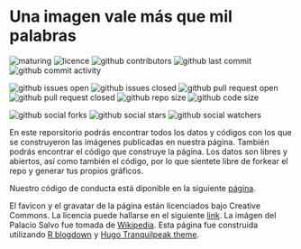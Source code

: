 # Una imagen vale más que mil palabras

![maturing](https://img.shields.io/badge/lifecycle-maturing-blue.svg)
![licence](https://img.shields.io/github/license/daczarne/UnaImagen)
![github contributors](https://img.shields.io/github/contributors/daczarne/UnaImagen)
![github last commit](https://img.shields.io/github/last-commit/daczarne/UnaImagen)
![github commit activity](https://img.shields.io/github/commit-activity/w/daczarne/UnaImagen)

![github issues open](https://img.shields.io/github/issues/daczarne/UnaImagen)
![github issues closed](https://img.shields.io/github/issues-closed/daczarne/UnaImagen)
![github pull request open](https://img.shields.io/github/issues-pr/daczarne/UnaImagen)
![github pull request closed](https://img.shields.io/github/issues-pr-closed/daczarne/UnaImagen)
![github repo size](https://img.shields.io/github/repo-size/UnaImagen/UnaImagen)
![github code size](https://img.shields.io/github/languages/code-size/UnaImagen/UnaImagen)

![github social forks](https://img.shields.io/github/forks/daczarne/UnaImagen?label=Forks&style=social)
![github social stars](https://img.shields.io/github/stars/daczarne/UnaImagen?style=social)
![github social watchers](https://img.shields.io/github/watchers/daczarne/UnaImagen?label=Watchers&style=social)

En este reporsitorio podrás encontrar todos los datos y códigos con los que se construyeron las imágenes publicadas en nuestra página. También podrás encontrar el código que construye la página. Los datos son libres y abiertos, así como también el código, por lo que sientete libre de forkear el repo y generar tus propios gráficos.

Nuestro código de conducta está diponible en la siguiente [página](https://github.com/UnaImagen/UnaImagen/blob/master/CODIGO_DE_CONDUCTA.md).

El favicon y el gravatar de la página están licenciados bajo Creative Commons. La licencia puede hallarse en el siguiente [link](https://fontawesome.com/license). La imágen del Palacio Salvo fue tomada de [Wikipedia](https://en.wikipedia.org/wiki/Palacio_Salvo). Esta página fue construida utilizando [R blogdown](https://github.com/rstudio/blogdown) y [Hugo Tranquilpeak theme](https://github.com/kakawait/hugo-tranquilpeak-theme).
